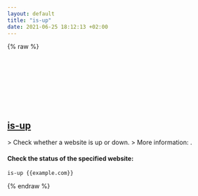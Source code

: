```yaml
---
layout: default
title: "is-up"
date: 2021-06-25 18:12:13 +02:00
---
```

{% raw %}
<h2 id="is-up">
  <a href="/en/common/is-up.html">is-up</a> <a href="#is-up"><svg class="icon">
    <use href="/assets/images/unicode_sprite.svg#link" />
  </svg></a>
</h2>
> Check whether a website is up or down.
> More information: <https://github.com/sindresorhus/is-up-cli>.

#### Check the status of the specified website:
```shell
is-up {{example.com}}
```
{% endraw %}